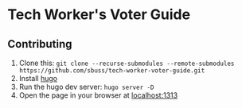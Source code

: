 # Tech Worker's Voter Guide

## Contributing

1. Clone this: `git clone --recurse-submodules --remote-submodules https://github.com/sbuss/tech-worker-voter-guide.git`
1. Install [hugo](https://gohugo.io/getting-started/quick-start/)
1. Run the hugo dev server: `hugo server -D`
1. Open the page in your browser at [localhost:1313](http://localhost:1313)
